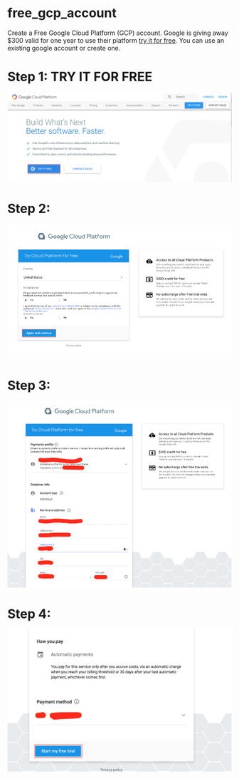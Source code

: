 # free_gcp_account
Create a Free Google Cloud Platform (GCP) account. Google is giving away $300 valid for one year to use their platform [try it for free](https://cloud.google.com/?utm_source=google&utm_medium=cpc&utm_campaign=na-US-all-en-dr-bkws-all-all-trial-p-dr-1002250&utm_content=text-ad-none-any-DEV_c-CRE_133493093287-ADGP_BKWS%20%7C%20PHR%20~%20null_Google%20Cloud-KWID_43700010613441817-kwd-6052401663&utm_term=KW_google%20cloud-ST_google%20cloud&gclid=EAIaIQobChMIlerYo6GI1wIVF7jACh2VcAqAEAAYASAAEgJ5-vD_BwE&dclid=CIrVk6WhiNcCFUuuAQodxHMJtw). You can use an existing google account or create one.

# Step 1: TRY IT FOR FREE

<kbd>
  <img src="/0.png">
</kbd>

# Step 2: 

<kbd>
  <img src="/CREATE_FREE_GCP_0.png">
</kbd>


# Step 3: 

<kbd>
  <img src="/CREATE_FREE_GCP_1.png">
</kbd>


# Step 4: 

<kbd>
  <img src="/CREATE_FREE_GCP_2.png">
</kbd>
